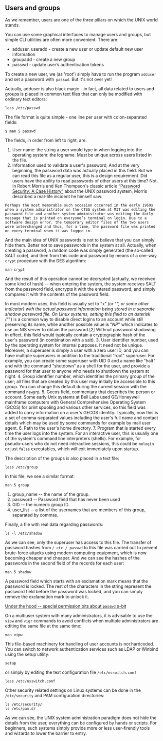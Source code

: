 ## Users and groups

As we remember, users are one of the three pillars on which the UNIX world stands.

You can use some graphical interfaces to manage users and groups, but simple CLI utilities are often more convenient. There are:
* adduser, useradd - create a new user or update default new user information
* groupadd - create a new group
* passwd - update user’s authentication tokens

To create a new user, we (as 'root') simply have to run the program `adduser` and set a password with` passwd`. But it's not over yet! 

Actually, adduser is also black magic - in fact, all data related to users and groups is placed in common text files that can only be modified with ordinary text editors:
```
less /etc/passwd
```
The file format is quite simple - one line per user with colon-separated fields:
```
$ man 5 passwd
```
The fields, in order from left to right, are:

1. User name: the string a user would type in when logging into the operating system: the logname. Must be unique across users listed in the file.
2. Information used to validate a user's password; And at the very beginning, the password data was actually placed in this field. But we can read this file as a regular user, this is a design requirement. Did users have the ability to read passwords of other users at this time? Not. In Robert Morris and Ken Thompson's classic article [“Password Security: A Case History”](https://rist.tech.cornell.edu/6431papers/MorrisThompson1979.pdf) about the UNIX password system, Morris described a real-life incident he himself saw:
```
Perhaps the most memorable such occasion occurred in the early 1960s when a system administrator on the CTSS system at MIT was editing the password file and another system administrator was editing the daily message that is printed on everyone’s terminal on login. Due to a software design error, the temporary editor files of the two users were interchanged and thus, for a time, the password file was printed on every terminal when it was logged in.
```
And the main idea of ​​UNIX passwords is not to believe that you can simply hide them. Better not to save passwords in the system at all. Actually, when creating a password, a random code was simply generated (the so-called SALT code), and then from this code and password by means of a one-way `crypt` procedure with the DES algorithm:
```
man crypt
```
And the result of this operation cannot be decrypted (actually, we received some kind of hash) -- when entering the system, the system receives SALT from the password field, encrypts it with the entered password, and simply compares it with the contents of the password field.

In most modern uses, this field is usually set to "x" (or "*", or some other indicator) with the actual password information being stored in a separate shadow password file. On Linux systems, setting this field to an asterisk ("*") is a common way to disable direct logins to an account while still preserving its name, while another possible value is "*NP*" which indicates to use an NIS server to obtain the password.[2] Without password shadowing in effect, this field would typically contain a cryptographic hash of the user's password (in combination with a salt).
3. User identifier number, used by the operating system for internal purposes. It need not be unique. Moreover, a superuser is simply a user with a zero user ID, and you can have multiple superusers in addition to the traditional “root” superuser. For example, you can create some superuser with UID 0 and a name like "halt" and with the command "shutdown" as a shell for the user, and provide a password for that user to anyone who needs to shutdown the system at night.
4. Group identifier number, which identifies the primary group of the user; all files that are created by this user may initially be accessible to this group. You can change this default during the current session with the command `newgrp`.
5. Gecos field, commentary that describes the person or account. Some early Unix systems at Bell Labs used GE/Honeywell mainframe computers with General Comprehensive Operating System (GCOS) for print spooling and various other services, so this field was added to carry information on a user's GECOS identity.
Typically, now this is a set of comma-separated values including the user's full name and contact details which may be used by some commands for example by mail user agent.
6. Path to the user's home directory.
7. Program that is started every time the user logs into the system. For an interactive user, this is usually one of the system's command line interpreters (shells). For example, for pseudo-users who do not need interactive sessions, this could be `nologin` or just `false` executables, which will exit immediately upon startup.

The description of the groups is also placed in a text file:
```
less /etc/group
```
In this file, we see a similar format:
```
man 5 group 
```
1. group_name -- the name of the group.
2. password -- Password field that has never been used
3. GID -- the numeric group ID.
4. user_list -- a list of the usernames that are members of this group, separated by commas.

Finally, a file with real data regarding passwords:
```
ls -l /etc/shadow
```
As we can see, only the superuser has access to this file. The transfer of password hashes from `/ etc / passwd` to this file was carried out to prevent brute-force attacks using modern computing equipment, which is now becoming cheaper and cheaper. And we can see the hashes of the passwords in the second field of the records for each user:
```
man 5 shadow
```
A password field which starts with an exclamation mark means that the password is locked. The rest of the characters in the string represent the password field before the password was locked, and you can simply remove the exclamation mark to unlock it.

[Under the hood -- special permission bits about `passwd` s-bit](../under_the_hood/09_special_permission_bits.md)

On a multiuser system with many administrators, it is advisable to use the `vipw` and `vigr` commands to avoid conflicts when multiple administrators are editing the same file at the same time:
```
man vipw
```
This file-based machinery for handling of user accounts is not hardcoded. You can switch to network authentication services such as LDAP or Winbind using the setup utility:
```
setup
```
or simply by editing the text configuration file `/etc/nsswitch.conf`
```
less /etc/nsswitch.conf
```
Other security related settings on Linux systems can be done in the `/etc/security` and PAM configuration directories:
```
ls /etc/security/
ls /etc/pam.d/
```
As we can see, the UNIX system administration paradigm does not hide the details from the user, everything can be configured by hands or scripts. For beginners, such systems simply provide more or less user-firendly tools and wizards to lower the barrier to entry. 


